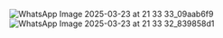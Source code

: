 ![WhatsApp Image 2025-03-23 at 21 33 33_09aab6f9](https://github.com/user-attachments/assets/67ddbe20-e156-4ab8-a37e-bbfcb97abd05)
![WhatsApp Image 2025-03-23 at 21 33 32_839858d1](https://github.com/user-attachments/assets/89749e4c-8f44-4962-9fd0-c104e0658548)
